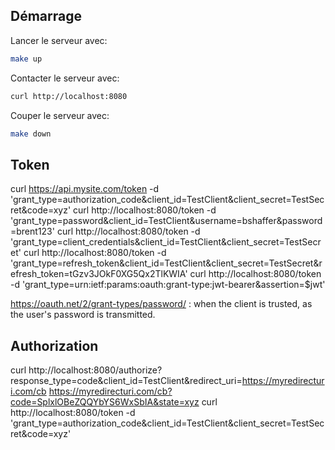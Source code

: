 ## Démarrage

Lancer le serveur avec:
```sh
make up
```

Contacter le serveur avec:
```sh
curl http://localhost:8080
```

Couper le serveur avec:
```sh
make down
```

## Token
curl https://api.mysite.com/token -d 'grant_type=authorization_code&client_id=TestClient&client_secret=TestSecret&code=xyz'
curl http://localhost:8080/token -d 'grant_type=password&client_id=TestClient&username=bshaffer&password=brent123'
curl http://localhost:8080/token -d 'grant_type=client_credentials&client_id=TestClient&client_secret=TestSecret'
curl http://localhost:8080/token -d 'grant_type=refresh_token&client_id=TestClient&client_secret=TestSecret&refresh_token=tGzv3JOkF0XG5Qx2TlKWIA'
curl http://localhost:8080/token -d 'grant_type=urn:ietf:params:oauth:grant-type:jwt-bearer&assertion=$jwt'

https://oauth.net/2/grant-types/password/ : when the client is trusted, as the user's password is transmitted.

## Authorization
curl http://localhost:8080/authorize?response_type=code&client_id=TestClient&redirect_uri=https://myredirecturi.com/cb
https://myredirecturi.com/cb?code=SplxlOBeZQQYbYS6WxSbIA&state=xyz
curl http://localhost:8080/token -d 'grant_type=authorization_code&client_id=TestClient&client_secret=TestSecret&code=xyz'
